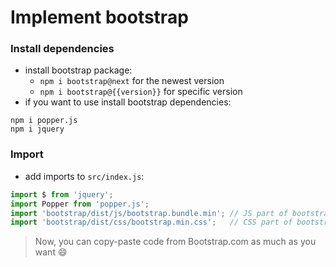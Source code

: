 # Implement bootstrap
### Install dependencies
- install bootstrap package:
    - ```npm i bootstrap@next``` for the newest version
    - ```npm i bootstrap@{{version}}``` for specific version
- if you want to use install bootstrap dependencies:
```
npm i popper.js
npm i jquery
```
### Import
- add imports to ```src/index.js```:
```javascript
import $ from 'jquery';
import Popper from 'popper.js';
import 'bootstrap/dist/js/bootstrap.bundle.min'; // JS part of bootstrap
import 'bootstrap/dist/css/bootstrap.min.css';   // CSS part of bootstrap
```

> Now, you can copy-paste code from Bootstrap.com as much as you want :smile: